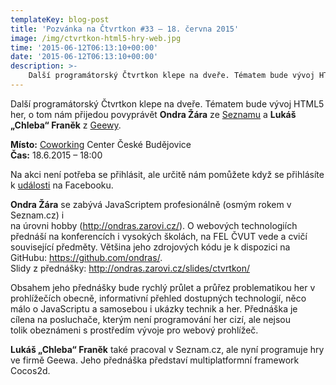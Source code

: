 ```yaml
---
templateKey: blog-post
title: 'Pozvánka na Čtvrtkon #33 – 18. června 2015'
image: /img/ctvrtkon-html5-hry-web.jpg
time: '2015-06-12T06:13:10+00:00'
date: '2015-06-12T06:13:10+00:00'
description: >-
    Další programátorský Čtvrtkon klepe na dveře. Tématem bude vývoj HTML5 her, o tom nám přijedou povyprávět Ondra Žára ze Seznamu a Lukáš „Chleba“ Franěk z Geewy.Místo: Coworking Center ...
---
```

[](http://ctvrtkon.cz/wp-content/uploads/ctvrtkon-html5-hry-web.jpg)

Další programátorský Čtvrtkon klepe na dveře. Tématem bude vývoj HTML5 her, o tom nám přijedou povyprávět **Ondra Žára** ze [Seznamu](https://www.seznam.cz) a **Lukáš „Chleba“ Franěk** z [Geewy](http://www.geewa.com/).

**Místo:** [Coworking](http://www.coworkingcb.cz/ "http://www.coworkingcb.cz/") Center České Budějovice  
**Čas:** 18.6.2015 – 18:00

Na akci není potřeba se přihlásit, ale určitě nám pomůžete když se přihlásíte k [události](https://www.facebook.com/events/1391874661142414/) na Facebooku.

**Ondra Žára** se zabývá JavaScriptem profesionálně (osmým rokem v Seznam.cz) i  
na úrovni hobby (<http://ondras.zarovi.cz/>). O webových technologiích  
přednáší na konferencích i vysokých školách, na FEL ČVUT vede a cvičí  
související předměty. Většina jeho zdrojových kódu je k dispozici na  
GitHubu: <https://github.com/ondras/>.  
Slidy z přednášky: <http://ondras.zarovi.cz/slides/ctvrtkon/>

Obsahem jeho přednášky bude rychlý průlet a průřez problematikou her v  
prohlížečích obecně, informativní přehled dostupných technologií, něco  
málo o JavaScriptu a samosebou i ukázky technik a her. Přednáška je  
cílena na posluchače, kterým není programování her cizí, ale nejsou  
tolik obeznámeni s prostředím vývoje pro webový prohlížeč.

**Lukáš „Chleba“ Franěk** také pracoval v Seznam.cz, ale nyní programuje hry ve firmě Geewa. Jeho přednáška představí multiplatformní framework Cocos2d.